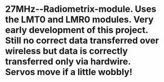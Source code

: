 # 27MHz--Radiometrix-module. Uses the LMT0 and LMR0 modules. Very early development of this project. Still no correct data transferred over wireless but data is correctly transferred only via hardwire. Servos move if a little wobbly!

